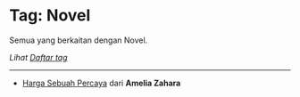 # Tag: Novel

Semua yang berkaitan dengan Novel.

*Lihat [Daftar tag](/content/tag/)*

----

- [Harga Sebuah Percaya](/content/blog/ameliazahara/novel/hargasebuahpercaya/) dari **Amelia Zahara**